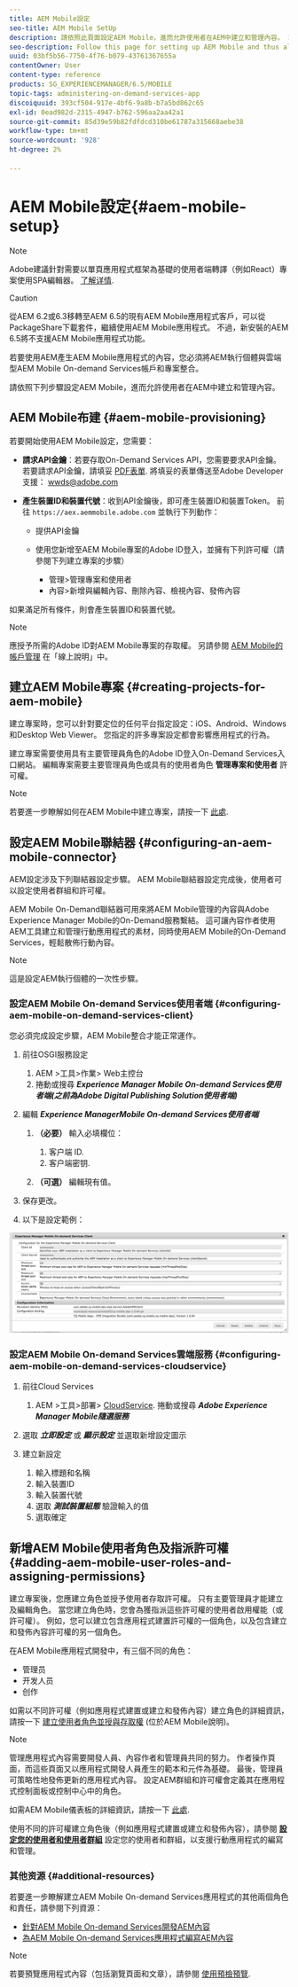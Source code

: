 ```yaml
---
title: AEM Mobile設定
seo-title: AEM Mobile SetUp
description: 請依照此頁面設定AEM Mobile，進而允許使用者在AEM中建立和管理內容。 本頁提供整合AEM執行個體與雲端AEM Mobile On-demand Services帳戶和專案的資訊。
seo-description: Follow this page for setting up AEM Mobile and thus allowing the user to create and manage the content within AEM. This page provides information on integrating the AEM instance with the cloud-based AEM Mobile On-Demand Services account and project(s).
uuid: 03bf5b56-7750-4f76-b079-43761367655a
contentOwner: User
content-type: reference
products: SG_EXPERIENCEMANAGER/6.5/MOBILE
topic-tags: administering-on-demand-services-app
discoiquuid: 393cf504-917e-4bf6-9a8b-b7a5bd862c65
exl-id: 0ead982d-2315-4947-b762-596aa2aa42a1
source-git-commit: 85d39e59b82fdfdcd310be61787a315668aebe38
workflow-type: tm+mt
source-wordcount: '928'
ht-degree: 2%

---
```


# AEM Mobile設定{#aem-mobile-setup}

>[!NOTE]
>
>Adobe建議針對需要以單頁應用程式框架為基礎的使用者端轉譯（例如React）專案使用SPA編輯器。 [了解详情](/help/sites-developing/spa-overview.md).

>[!CAUTION]
>
>從AEM 6.2或6.3移轉至AEM 6.5的現有AEM Mobile應用程式客戶，可以從PackageShare下載套件，繼續使用AEM Mobile應用程式。 不過，新安裝的AEM 6.5將不支援AEM Mobile應用程式功能。

若要使用AEM產生AEM Mobile應用程式的內容，您必須將AEM執行個體與雲端型AEM Mobile On-demand Services帳戶和專案整合。

請依照下列步驟設定AEM Mobile，進而允許使用者在AEM中建立和管理內容。

## AEM Mobile布建 {#aem-mobile-provisioning}

若要開始使用AEM Mobile設定，您需要：

* **請求API金鑰**：若要存取On-Demand Services API，您需要要求API金鑰。 若要請求API金鑰，請填妥 [PDF表單](https://helpx.adobe.com/digital-publishing-solution/help/aem-mobile-end-of-life-faq.html). 將填妥的表單傳送至Adobe Developer支援： [wwds@adobe.com](mailto:wwds@adobe.com)

* **產生裝置ID和裝置代號**：收到API金鑰後，即可產生裝置ID和裝置Token。 前往 `https://aex.aemmobile.adobe.com` 並執行下列動作：

   * 提供API金鑰
   * 使用您新增至AEM Mobile專案的Adobe ID登入，並擁有下列許可權（請參閱下列建立專案的步驟）

      * 管理>管理專案和使用者
      * 內容>新增與編輯內容、刪除內容、檢視內容、發佈內容

如果滿足所有條件，則會產生裝置ID和裝置代號。

>[!NOTE]
>
>應授予所需的Adobe ID對AEM Mobile專案的存取權。 另請參閱 [AEM Mobile的帳戶管理](https://helpx.adobe.com/digital-publishing-solution/help/aem-mobile-end-of-life-faq.html) 在「線上說明」中。

## 建立AEM Mobile專案 {#creating-projects-for-aem-mobile}

建立專案時，您可以針對要定位的任何平台指定設定：iOS、Android、Windows和Desktop Web Viewer。 您指定的許多專案設定都會影響應用程式的行為。

建立專案需要使用具有主要管理員角色的Adobe ID登入On-Demand Services入口網站。 編輯專案需要主要管理員角色或具有的使用者角色 **管理專案和使用者** 許可權。

>[!NOTE]
>
>若要進一步瞭解如何在AEM Mobile中建立專案，請按一下 [此處](https://helpx.adobe.com/digital-publishing-solution/help/creating-projects.html).

## 設定AEM Mobile聯結器 {#configuring-an-aem-mobile-connector}

AEM設定涉及下列聯結器設定步驟。 AEM Mobile聯結器設定完成後，使用者可以設定使用者群組和許可權。

AEM Mobile On-Demand聯結器可用來將AEM Mobile管理的內容與Adobe Experience Manager Mobile的On-Demand服務繫結。 這可讓內容作者使用AEM工具建立和管理行動應用程式的素材，同時使用AEM Mobile的On-Demand Services，輕鬆散佈行動內容。

>[!NOTE]
>
>這是設定AEM執行個體的一次性步驟。

### 設定AEM Mobile On-demand Services使用者端 {#configuring-aem-mobile-on-demand-services-client}

您必須完成設定步驟，AEM Mobile整合才能正常運作。

1. 前往OSGI服務設定

   1. AEM >工具>作業> Web主控台
   1. 捲動或搜尋 ***Experience Manager Mobile On-demand Services使用者端(之前為Adobe Digital Publishing Solution使用者端)***

1. 編輯 ***Experience ManagerMobile On-demand Services使用者端***

   1. **（必要）** 輸入必填欄位：

      1. 客户端 ID.
      1. 客户端密钥.
   1. **（可選）** 編輯現有值。


1. 保存更改。
1. 以下是設定範例：

![chlimage_1-53](assets/chlimage_1-53.png)

### 設定AEM Mobile On-demand Services雲端服務 {#configuring-aem-mobile-on-demand-services-cloudservice}

1. 前往Cloud Services

   1. AEM >工具>部署> [CloudService](http://localhost:4502/libs/cq/core/content/tools/cloudservices.html). 捲動或搜尋 ***Adobe Experience Manager Mobile隨選服務***

1. 選取 ***立即設定*** 或 ***顯示設定*** 並選取新增設定圖示

1. 建立新設定

   1. 輸入標題和名稱
   1. 輸入裝置ID
   1. 輸入裝置代號
   1. 選取 ***測試裝置組態*** 驗證輸入的值
   1. 選取確定

## 新增AEM Mobile使用者角色及指派許可權 {#adding-aem-mobile-user-roles-and-assigning-permissions}

建立專案後，您應建立角色並授予使用者存取許可權。 只有主要管理員才能建立及編輯角色。 當您建立角色時，您會為獲指派這些許可權的使用者啟用權能（或許可權）。 例如，您可以建立包含應用程式建置許可權的一個角色，以及包含建立和發佈內容許可權的另一個角色。

在AEM Mobile應用程式開發中，有三個不同的角色：

* 管理员
* 开发人员
* 创作

如需以不同許可權（例如應用程式建置或建立和發佈內容）建立角色的詳細資訊，請按一下 [建立使用者角色並授與存取權](https://helpx.adobe.com/digital-publishing-solution/help/account-admin-dps.html) (位於AEM Mobile說明)。

>[!NOTE]
>
>管理應用程式內容需要開發人員、內容作者和管理員共同的努力。 作者操作頁面，而這些頁面又以應用程式開發人員產生的範本和元件為基礎。 最後，管理員可策略性地發佈更新的應用程式內容。 設定AEM群組和許可權會定義其在應用程式控制面板或控制中心中的角色。
>
>如需AEM Mobile儀表板的詳細資訊，請按一下 [此處](/help/mobile/mobile-apps-ondemand-application-dashboard.md).

使用不同的許可權建立角色後（例如應用程式建置或建立和發佈內容），請參閱 [**設定您的使用者和使用者群組**](/help/mobile/aem-mobile-configure-users.md) 設定您的使用者和群組，以支援行動應用程式的編寫和管理。

### 其他资源 {#additional-resources}

若要進一步瞭解建立AEM Mobile On-demand Services應用程式的其他兩個角色和責任，請參閱下列資源：

* [針對AEM Mobile On-demand Services開發AEM內容](/help/mobile/aem-mobile-on-demand.md)
* [為AEM Mobile On-demand Services應用程式編寫AEM內容](/help/mobile/mobile-apps-ondemand.md)

>[!NOTE]
>
>若要預覽應用程式內容（包括瀏覽頁面和文章），請參閱 [使用預檢預覽](/help/mobile/aem-mobile-manage-ondemand-services.md).
